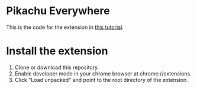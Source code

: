 # Pikachu Everywhere
This is the code for the extension in [this tutorial](#).

# Install the extension
1. Clone or download this repository.
2. Enable developer mode in your chrome browser at chrome://extensions.
3. Click "Load unpacked" and point to the root directory of the extension.
